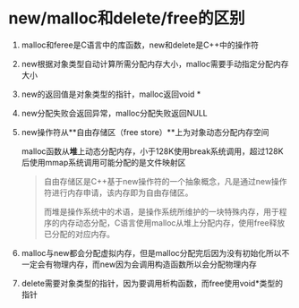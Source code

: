 # new/malloc和delete/free的区别

1. malloc和feree是C语言中的库函数，new和delete是C++中的操作符

2. new根据对象类型自动计算所需分配内存大小，malloc需要手动指定分配内存大小

3. new的返回值是对象类型的指针，malloc返回void * 

4. new分配失败会返回异常，malloc分配失败返回NULL

5. new操作符从**自由存储区（free store）**上为对象动态分配内存空间

    malloc函数从**堆**上动态分配内存，小于128K使用break系统调用，超过128K后使用mmap系统调用可能分配的是文件映射区

    > 自由存储区是C++基于new操作符的一个抽象概念，凡是通过new操作符进行内存申请，该内存即为自由存储区。
    >
    > 而堆是操作系统中的术语，是操作系统所维护的一块特殊内存，用于程序的内存动态分配，C语言使用malloc从堆上分配内存，使用free释放已分配的对应内存。

6. malloc与new都会分配虚拟内存，但是malloc分配完后因为没有初始化所以不一定会有物理内存，而new因为会调用构造函数所以会分配物理内存

7. delete需要对象类型的指针，因为要调用析构函数，而free使用void*类型的指针